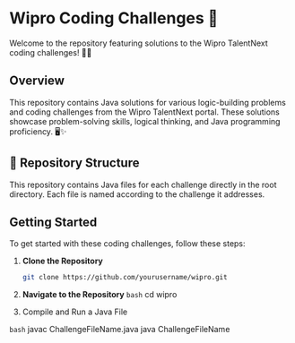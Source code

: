 # Wipro Coding Challenges 🚀

Welcome to the repository featuring solutions to the Wipro TalentNext coding challenges! 🧠💡

## Overview

This repository contains Java solutions for various logic-building problems and coding challenges from the Wipro TalentNext portal. These solutions showcase problem-solving skills, logical thinking, and Java programming proficiency. 🖥️✨

## 📂 Repository Structure

This repository contains Java files for each challenge directly in the root directory. Each file is named according to the challenge it addresses.

## Getting Started

To get started with these coding challenges, follow these steps:

1. **Clone the Repository**

   ```bash
   git clone https://github.com/yourusername/wipro.git
   
2. **Navigate to the Repository**
    ```bash```
    cd wipro
  
3. Compile and Run a Java File
 
  ```bash```
  javac ChallengeFileName.java
  java ChallengeFileName
